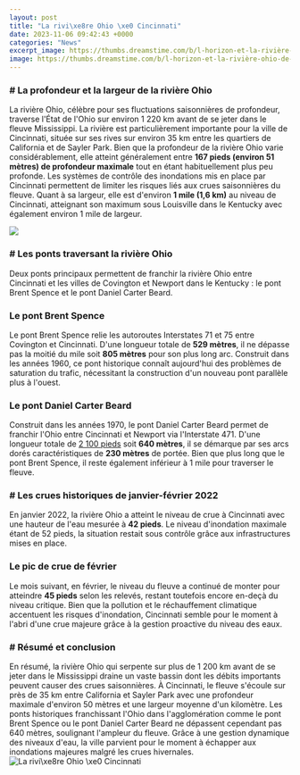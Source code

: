 ```yaml
---
layout: post
title: "La rivi\xe8re Ohio \xe0 Cincinnati"
date: 2023-11-06 09:42:43 +0000
categories: "News"
excerpt_image: https://thumbs.dreamstime.com/b/l-horizon-et-la-rivière-ohio-de-cincinnati-nuit-vu-covington-le-kentucky-147446546.jpg
image: https://thumbs.dreamstime.com/b/l-horizon-et-la-rivière-ohio-de-cincinnati-nuit-vu-covington-le-kentucky-147446546.jpg
---
```


### # La profondeur et la largeur de la rivière Ohio
La rivière Ohio, célèbre pour ses fluctuations saisonnières de profondeur, traverse l'État de l'Ohio sur environ 1 220 km avant de se jeter dans le fleuve Mississippi. La rivière est particulièrement importante pour la ville de Cincinnati, située sur ses rives sur environ 35 km entre les quartiers de California et de Sayler Park. 
Bien que la profondeur de la rivière Ohio varie considérablement, elle atteint généralement entre **167 pieds (environ 51 mètres) de profondeur maximale** tout en étant habituellement plus peu profonde. Les systèmes de contrôle des inondations mis en place par Cincinnati permettent de limiter les risques liés aux crues saisonnières du fleuve. Quant à sa largeur, elle est d'environ **1 mile (1,6 km)** au niveau de Cincinnati, atteignant son maximum sous Louisville dans le Kentucky avec également environ 1 mile de largeur.

![](https://thumbs.dreamstime.com/z/l-après-midi-panoramique-tiré-de-l-horizon-de-l-ohio-et-de-la-rivière-ohio-de-cincinnati-comme-vu-de-covington-ky-52267253.jpg)
### # Les ponts traversant la rivière Ohio
Deux ponts principaux permettent de franchir la rivière Ohio entre Cincinnati et les villes de Covington et Newport dans le Kentucky : le pont Brent Spence et le pont Daniel Carter Beard. 
### Le pont Brent Spence
Le pont Brent Spence relie les autoroutes Interstates 71 et 75 entre Covington et Cincinnati. D'une longueur totale de **529 mètres**, il ne dépasse pas la moitié du mile soit **805 mètres** pour son plus long arc. Construit dans les années 1960, ce pont historique connaît aujourd'hui des problèmes de saturation du trafic, nécessitant la construction d'un nouveau pont parallèle plus à l'ouest.
### Le pont Daniel Carter Beard 
Construit dans les années 1970, le pont Daniel Carter Beard permet de franchir l'Ohio entre Cincinnati et Newport via l'Interstate 471. D'une longueur totale de [2 100 pieds](https://travelokla.github.io/2023-12-28-l-unification-allemande-de-1871-et-son-importance-dans-l-histoire-moderne/) soit **640 mètres**, il se démarque par ses arcs dorés caractéristiques de **230 mètres** de portée. Bien que plus long que le pont Brent Spence, il reste également inférieur à 1 mile pour traverser le fleuve.
### # Les crues historiques de janvier-février 2022
En janvier 2022, la rivière Ohio a atteint le niveau de crue à Cincinnati avec une hauteur de l'eau mesurée à **42 pieds**. Le niveau d'inondation maximale étant de 52 pieds, la situation restait sous contrôle grâce aux infrastructures mises en place. 
### Le pic de crue de février
Le mois suivant, en février, le niveau du fleuve a continué de monter pour atteindre **45 pieds** selon les relevés, restant toutefois encore en-deçà du niveau critique. Bien que la pollution et le réchauffement climatique accentuent les risques d'inondation, Cincinnati semble pour le moment à l'abri d'une crue majeure grâce à la gestion proactive du niveau des eaux.
### # Résumé et conclusion
En résumé, la rivière Ohio qui serpente sur plus de 1 200 km avant de se jeter dans le Mississippi draine un vaste bassin dont les débits importants peuvent causer des crues saisonnières. À Cincinnati, le fleuve s'écoule sur près de 35 km entre California et Sayler Park avec une profondeur maximale d'environ 50 mètres et une largeur moyenne d'un kilomètre. Les ponts historiques franchissant l'Ohio dans l'agglomération comme le pont Brent Spence ou le pont Daniel Carter Beard ne dépassent cependant pas 640 mètres, soulignant l'ampleur du fleuve. Grâce à une gestion dynamique des niveaux d'eau, la ville parvient pour le moment à échapper aux inondations majeures malgré les crues hivernales.
![La rivi\xe8re Ohio \xe0 Cincinnati](https://thumbs.dreamstime.com/b/l-horizon-et-la-rivière-ohio-de-cincinnati-nuit-vu-covington-le-kentucky-147446546.jpg)